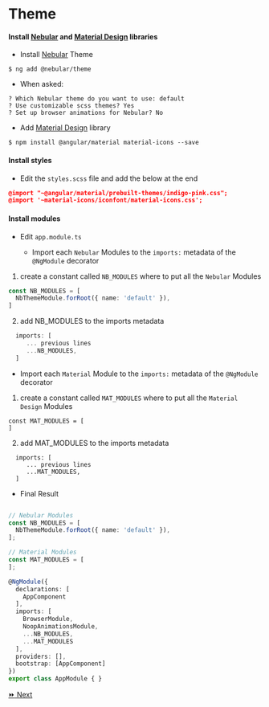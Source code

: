 # Theme

#### Install [Nebular](https://akveo.github.io/nebular/) and [Material Design](https://material.angular.io) libraries

* Install [Nebular](https://akveo.github.io/nebular/) Theme

```
$ ng add @nebular/theme
```
   * When asked:

```
? Which Nebular theme do you want to use: default
? Use customizable scss themes? Yes
? Set up browser animations for Nebular? No
```

* Add [Material Design](https://material.angular.io) library

```
$ npm install @angular/material material-icons --save
```

#### Install styles

* Edit the `styles.scss` file and add the below at the end

```json
@import "~@angular/material/prebuilt-themes/indigo-pink.css";
@import '~material-icons/iconfont/material-icons.css';
```

#### Install modules

* Edit `app.module.ts`

   - Import each `Nebular` Modules to the `imports:` metadata of the `@NgModule` decorator
   
   
 1) create a constant called `NB_MODULES` where to put all the `Nebular` Modules

```typescript
const NB_MODULES = [
  NbThemeModule.forRoot({ name: 'default' }),
]
```

 2) add NB_MODULES to the imports metadata

```typescript
  imports: [
     ... previous lines
     ...NB_MODULES,
  ]
```

   - Import each `Material` Module to the `imports:` metadata of the `@NgModule` decorator

 1) create a constant called `MAT_MODULES` where to put all the `Material Design` Modules

```
const MAT_MODULES = [
]
```

 2) add MAT_MODULES to the imports metadata

```
  imports: [
     ... previous lines
     ...MAT_MODULES,
  ]
```

* Final Result

```typescript

// Nebular Modules
const NB_MODULES = [
  NbThemeModule.forRoot({ name: 'default' }),
];

// Material Modules
const MAT_MODULES = [
];

@NgModule({
  declarations: [
    AppComponent
  ],
  imports: [
    BrowserModule,
    NoopAnimationsModule,
    ...NB_MODULES,
    ...MAT_MODULES
  ],
  providers: [],
  bootstrap: [AppComponent]
})
export class AppModule { }
```

[:fast_forward: Next ](navbar.md)
